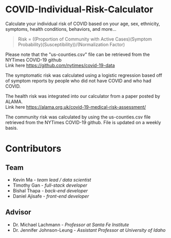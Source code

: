 # COVID-Individual-Risk-Calculator
Calculate your individual risk of COVID based on your age, sex, ethnicity, symptoms, health conditions, behaviors, and more...

> Risk = ((Proportion of Community with Active Cases)(Symptom Probability)(Susceptibility))/(Normalization Factor) 

Please note that the "us-counties.csv" file can be retrieved from the NYTimes COVID-19 github  
Link here https://github.com/nytimes/covid-19-data

The symptomatic risk was calculated using a logistic regression based off of symptom reports by people who did not have COVID and who had COVID.

The health risk was integrated into our calculator from a paper posted by ALAMA.         
Link here https://alama.org.uk/covid-19-medical-risk-assessment/

The community risk was calculated by using the us-counties.csv file retrieved from the NYTimes COVID-19 github. File is updated on a weekly basis.

# Contributors
## Team
- Kevin Ma - *team lead / data scientist*
- Timothy Gan - *full-stack developer*
- Bishal Thapa - *back-end developer*
- Daniel Ajisafe - *front-end developer*



## Advisor
- Dr. Michael Lachmann - *Professor at Santa Fe Institute*
- Dr. Jennifer Johnson-Leung - *Assistant Professor at University of Idaho*
